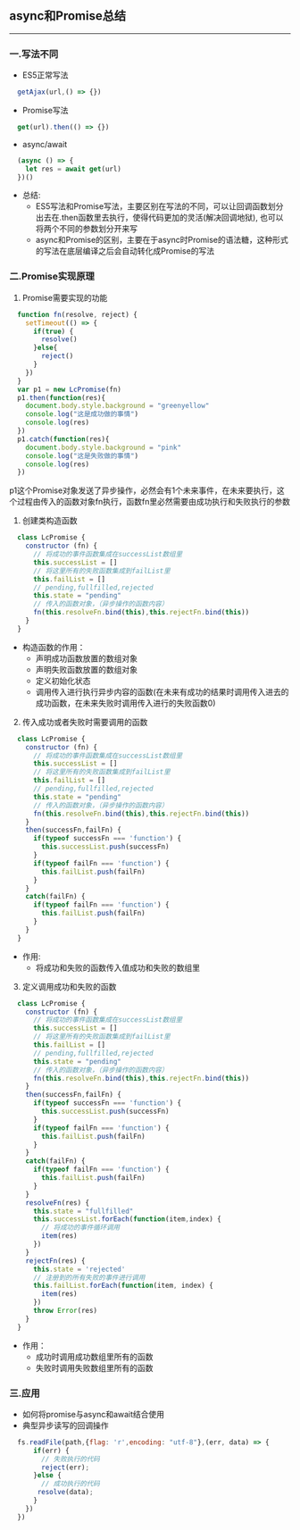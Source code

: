 ## async和Promise总结
---
### 一.写法不同
 - ES5正常写法
```js
  getAjax(url,() => {})
```
- Promise写法
```js
  get(url).then(() => {})
```
- async/await
```js
  (async () => {
    let res = await get(url)
  })()
 ```
 - 总结: 
   - ES5写法和Promise写法，主要区别在写法的不同，可以让回调函数划分出去在.then函数里去执行，使得代码更加的灵活(解决回调地狱), 也可以将两个不同的参数划分开来写
   - async和Promise的区别，主要在于async时Promise的语法糖，这种形式的写法在底层编译之后会自动转化成Promise的写法

### 二.Promise实现原理
 1. Promise需要实现的功能
```js
  function fn(resolve, reject) {
    setTimeout(() => {
      if(true) {
        resolve()
      }else{
        reject()
      }
    })
  }
  var p1 = new LcPromise(fn)
  p1.then(function(res){
    document.body.style.background = "greenyellow"
    console.log("这是成功做的事情")
    console.log(res)
  })
  p1.catch(function(res){
    document.body.style.background = "pink"
    console.log("这是失败做的事情")
    console.log(res)
  })
```
  p1这个Promise对象发送了异步操作，必然会有1个未来事件，在未来要执行，这个过程由传入的函数对象fn执行，函数fn里必然需要由成功执行和失败执行的参数
1. 创建类构造函数
```js
  class LcPromise {
    constructor (fn) {
      // 将成功的事件函数集成在successList数组里
      this.successList = []
      // 将这里所有的失败函数集成到failList里
      this.failList = []
      // pending,fullfilled,rejected
      this.state = "pending"
      // 传入的函数对象，（异步操作的函数内容）
      fn(this.resolveFn.bind(this),this.rejectFn.bind(this))
    } 
  }
```
- 构造函数的作用：
  - 声明成功函数放置的数组对象
  - 声明失败函数放置的数组对象
  - 定义初始化状态
  - 调用传入进行执行异步内容的函数(在未来有成功的结果时调用传入进去的成功函数，在未来失败时调用传入进行的失败函数0)
2. 传入成功或者失败时需要调用的函数
```js
  class LcPromise {
    constructor (fn) {
      // 将成功的事件函数集成在successList数组里
      this.successList = []
      // 将这里所有的失败函数集成到failList里
      this.failList = []
      // pending,fullfilled,rejected
      this.state = "pending"
      // 传入的函数对象，（异步操作的函数内容）
      fn(this.resolveFn.bind(this),this.rejectFn.bind(this))
    }
    then(successFn,failFn) {
      if(typeof successFn === 'function') {
        this.successList.push(successFn)
      }
      if(typeof failFn === 'function') {
        this.failList.push(failFn)
      }
    }
    catch(failFn) {
      if(typeof failFn === 'function') {
        this.failList.push(failFn)
      }
    }
  }
```
- 作用:
  - 将成功和失败的函数传入值成功和失败的数组里

3. 定义调用成功和失败的函数
```js
  class LcPromise {
    constructor (fn) {
      // 将成功的事件函数集成在successList数组里
      this.successList = []
      // 将这里所有的失败函数集成到failList里
      this.failList = []
      // pending,fullfilled,rejected
      this.state = "pending"
      // 传入的函数对象，（异步操作的函数内容）
      fn(this.resolveFn.bind(this),this.rejectFn.bind(this))
    }
    then(successFn,failFn) {
      if(typeof successFn === 'function') {
        this.successList.push(successFn)
      }
      if(typeof failFn === 'function') {
        this.failList.push(failFn)
      }
    }
    catch(failFn) {
      if(typeof failFn === 'function') {
        this.failList.push(failFn)
      }
    }
    resolveFn(res) {
      this.state = "fullfilled"
      this.successList.forEach(function(item,index) {
        // 将成功的事件循环调用
        item(res)
      })
    }
    rejectFn(res) {
      this.state = 'rejected'
      // 注册到的所有失败的事件进行调用
      this.failList.forEach(function(item, index) {
        item(res)
      })
      throw Error(res)
    }
  }
```
- 作用：
  - 成功时调用成功数组里所有的函数
  - 失败时调用失败数组里所有的函数

### 三.应用
- 如何将promise与async和await结合使用
- 典型异步读写的回调操作
```js
  fs.readFile(path,{flag: 'r',encoding: "utf-8"},(err, data) => {
      if(err) {
        // 失败执行的代码
        reject(err);
      }else {
        // 成功执行的代码
       resolve(data);
      }
    })
  })
```

